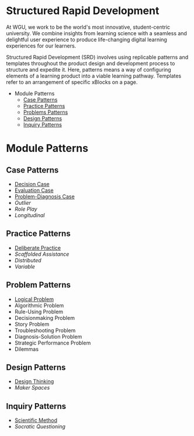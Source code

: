 # Structured Rapid Development

At WGU, we work to be the world's most innovative, student-centric university. We combine insights from learning science with a seamless and delightful user experience to produce life-changing digital learning experiences for our learners.

Structured Rapid Development (SRD) involves using replicable patterns and templates throughout the product design and development process to structure and expedite it. Here, patterns means a way of configuring elements of a learning product into a viable learning pathway. Templates refer to an arrangement of specific xBlocks on a page. 

<!-- - [Learning Pathway Patterns](#learning-pathway-patterns) -->
- Module Patterns
    - [Case Patterns](#case-patterns)
    - [Practice Patterns](#practice-patterns)
    - [Problems Patterns](#problems-patterns)
    - [Design Patterns](#design-patterns)
    - [Inquiry Patterns](#inquiry-patterns)

<!-- 
# Resources
    - [Articles](#articles)
    - [Packages](#packages)
    - [Examples](#examples)
    - [Tools](#tools)
    - [Videos](#videos)
    - [Books](#books)
    - [Courses](#courses) 
# Learning Pathway Patterns
- [Explorer](./patterns/pathways/Explorer.md)
- [Deep Dive](./patterns/pathways/DeepDive.md) -->
# Module Patterns
## Case Patterns
- [Decision Case](./patterns/modules/cases/DecisionCase.md)
- [Evaluation Case](./patterns/modules/cases/EvaluationCase.md)
- [Problem-Diagnosis Case](./patterns/modules/cases/ProblemDiagnosisCase.md)
- _Outlier_
- _Role Play_
- _Longitudinal_

## Practice Patterns
- [Deliberate Practice](./patterns/modules/practice/DeliberatePractice.md)
- _Scaffolded Assistance_
- _Distributed_
- _Variable_

## Problem Patterns
- [Logical Problem](./patterns/modules/problems/LogicalProblem.md)
- Algorithmic Problem
- Rule-Using Problem
- Decisionmaking Problem
- Story Problem
- Troubleshooting Problem
- Diagnosis-Solution Problem
- Strategic Performance Problem
- Dilemmas

## Design Patterns
- [Design Thinking](./patterns/modules/design/DesignThinking.md)
- _Maker Spaces_

## Inquiry Patterns
- [Scientific Method](./patterns/modules/inquiry/ScientificMethod.md)
- _Socratic Questioning_


<!-- # xBlocks
# Resources
## Articles
Coming soon
## Packages
Coming soon
## Examples
Coming soon
## Tools
Coming soon
## Videos
Coming soon
## Books
Coming soon
## Courses
Coming soon -->